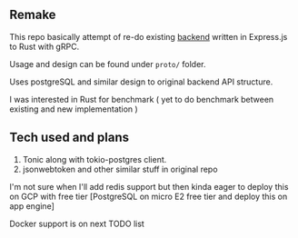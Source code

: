 ## Remake

This repo basically attempt of re-do existing [backend](https://raw.githubusercontent.com/EphemeralSapient/txtshare_backend/main/README.md) written in Express.js to Rust with gRPC.

Usage and design can be found under `proto/` folder.

Uses postgreSQL and similar design to original backend API structure.

I was interested in Rust for benchmark ( yet to do benchmark between existing and new implementation )

## Tech used and plans

1. Tonic along with tokio-postgres client.
2. jsonwebtoken and other similar stuff in original repo

I'm not sure when I'll add redis support but then kinda eager to deploy this on GCP with free tier [PostgreSQL on micro E2 free tier and deploy this on app engine]

Docker support is on next TODO list
